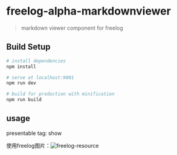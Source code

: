 # freelog-alpha-markdownviewer

> markdown viewer component for freelog

## Build Setup

``` bash
# install dependencies
npm install

# serve at localhost:9001
npm run dev

# build for production with minification
npm run build
```

## usage
presentable tag: show


使用freelog图片：![freelog-resource](presentableId)
